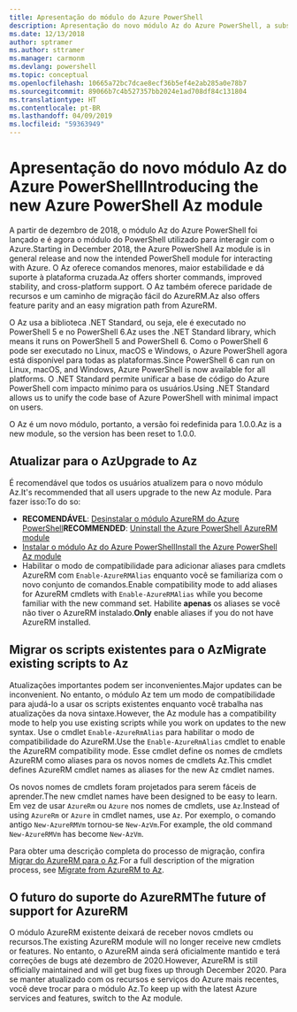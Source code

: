 ```yaml
---
title: Apresentação do módulo do Azure PowerShell
description: Apresentação do novo módulo Az do Azure PowerShell, a substituição pelo módulo AzureRM.
ms.date: 12/13/2018
author: sptramer
ms.author: sttramer
ms.manager: carmonm
ms.devlang: powershell
ms.topic: conceptual
ms.openlocfilehash: 10665a72bc7dcae8ecf36b5ef4e2ab285a0e78b7
ms.sourcegitcommit: 89066b7c4b527357bb2024e1ad708df84c131804
ms.translationtype: HT
ms.contentlocale: pt-BR
ms.lasthandoff: 04/09/2019
ms.locfileid: "59363949"
---
```

# <a name="introducing-the-new-azure-powershell-az-module"></a><span data-ttu-id="e3d0d-103">Apresentação do novo módulo Az do Azure PowerShell</span><span class="sxs-lookup"><span data-stu-id="e3d0d-103">Introducing the new Azure PowerShell Az module</span></span>

<span data-ttu-id="e3d0d-104">A partir de dezembro de 2018, o módulo Az do Azure PowerShell foi lançado e é agora o módulo do PowerShell utilizado para interagir com o Azure.</span><span class="sxs-lookup"><span data-stu-id="e3d0d-104">Starting in December 2018, the Azure PowerShell Az module is in general release and now the intended PowerShell module for interacting with Azure.</span></span> <span data-ttu-id="e3d0d-105">O Az oferece comandos menores, maior estabilidade e dá suporte à plataforma cruzada.</span><span class="sxs-lookup"><span data-stu-id="e3d0d-105">Az offers shorter commands, improved stability, and cross-platform support.</span></span> <span data-ttu-id="e3d0d-106">O Az também oferece paridade de recursos e um caminho de migração fácil do AzureRM.</span><span class="sxs-lookup"><span data-stu-id="e3d0d-106">Az also offers feature parity and an easy migration path from AzureRM.</span></span>

<span data-ttu-id="e3d0d-107">O Az usa a biblioteca .NET Standard, ou seja, ele é executado no PowerShell 5 e no PowerShell 6.</span><span class="sxs-lookup"><span data-stu-id="e3d0d-107">Az uses the .NET Standard library, which means it runs on PowerShell 5 and PowerShell 6.</span></span>
<span data-ttu-id="e3d0d-108">Como o PowerShell 6 pode ser executado no Linux, macOS e Windows, o Azure PowerShell agora está disponível para todas as plataformas.</span><span class="sxs-lookup"><span data-stu-id="e3d0d-108">Since PowerShell 6 can run on Linux, macOS, and Windows, Azure PowerShell is now available for all platforms.</span></span>
<span data-ttu-id="e3d0d-109">O .NET Standard permite unificar a base de código do Azure PowerShell com impacto mínimo para os usuários.</span><span class="sxs-lookup"><span data-stu-id="e3d0d-109">Using .NET Standard allows us to unify the code base of Azure PowerShell with minimal impact on users.</span></span>

<span data-ttu-id="e3d0d-110">O Az é um novo módulo, portanto, a versão foi redefinida para 1.0.0.</span><span class="sxs-lookup"><span data-stu-id="e3d0d-110">Az is a new module, so the version has been reset to 1.0.0.</span></span>

## <a name="upgrade-to-az"></a><span data-ttu-id="e3d0d-111">Atualizar para o Az</span><span class="sxs-lookup"><span data-stu-id="e3d0d-111">Upgrade to Az</span></span>

<span data-ttu-id="e3d0d-112">É recomendável que todos os usuários atualizem para o novo módulo Az.</span><span class="sxs-lookup"><span data-stu-id="e3d0d-112">It's recommended that all users upgrade to the new Az module.</span></span> <span data-ttu-id="e3d0d-113">Para fazer isso:</span><span class="sxs-lookup"><span data-stu-id="e3d0d-113">To do so:</span></span>

* <span data-ttu-id="e3d0d-114">__RECOMENDÁVEL__: [Desinstalar o módulo AzureRM do Azure PowerShell](/powershell/azure/uninstall-az-ps#uninstall-the-azurerm-module)</span><span class="sxs-lookup"><span data-stu-id="e3d0d-114">__RECOMMENDED__: [Uninstall the Azure PowerShell AzureRM module](/powershell/azure/uninstall-az-ps#uninstall-the-azurerm-module)</span></span>
* [<span data-ttu-id="e3d0d-115">Instalar o módulo Az do Azure PowerShell</span><span class="sxs-lookup"><span data-stu-id="e3d0d-115">Install the Azure PowerShell Az module</span></span>](/powershell/azure/install-az-ps)
* <span data-ttu-id="e3d0d-116">Habilitar o modo de compatibilidade para adicionar aliases para cmdlets AzureRM com `Enable-AzureRMAlias` enquanto você se familiariza com o novo conjunto de comandos.</span><span class="sxs-lookup"><span data-stu-id="e3d0d-116">Enable compatibility mode to add aliases for AzureRM cmdlets with `Enable-AzureRMAlias` while you become familiar with the new command set.</span></span> <span data-ttu-id="e3d0d-117">Habilite __apenas__ os aliases se você não tiver o AzureRM instalado.</span><span class="sxs-lookup"><span data-stu-id="e3d0d-117">__Only__ enable aliases if you do not have AzureRM installed.</span></span>

## <a name="migrate-existing-scripts-to-az"></a><span data-ttu-id="e3d0d-118">Migrar os scripts existentes para o Az</span><span class="sxs-lookup"><span data-stu-id="e3d0d-118">Migrate existing scripts to Az</span></span>

<span data-ttu-id="e3d0d-119">Atualizações importantes podem ser inconvenientes.</span><span class="sxs-lookup"><span data-stu-id="e3d0d-119">Major updates can be inconvenient.</span></span> <span data-ttu-id="e3d0d-120">No entanto, o módulo Az tem um modo de compatibilidade para ajudá-lo a usar os scripts existentes enquanto você trabalha nas atualizações da nova sintaxe.</span><span class="sxs-lookup"><span data-stu-id="e3d0d-120">However, the Az module has a compatibility mode to help you use existing scripts while you work on updates to the new syntax.</span></span> <span data-ttu-id="e3d0d-121">Use o cmdlet `Enable-AzureRmAlias` para habilitar o modo de compatibilidade do AzureRM.</span><span class="sxs-lookup"><span data-stu-id="e3d0d-121">Use the `Enable-AzureRmAlias` cmdlet to enable the AzureRM compatibility mode.</span></span> <span data-ttu-id="e3d0d-122">Esse cmdlet define os nomes de cmdlets AzureRM como aliases para os novos nomes de cmdlets Az.</span><span class="sxs-lookup"><span data-stu-id="e3d0d-122">This cmdlet defines AzureRM cmdlet names as aliases for the new Az cmdlet names.</span></span>

<span data-ttu-id="e3d0d-123">Os novos nomes de cmdlets foram projetados para serem fáceis de aprender.</span><span class="sxs-lookup"><span data-stu-id="e3d0d-123">The new cmdlet names have been designed to be easy to learn.</span></span> <span data-ttu-id="e3d0d-124">Em vez de usar `AzureRm` ou `Azure` nos nomes de cmdlets, use `Az`.</span><span class="sxs-lookup"><span data-stu-id="e3d0d-124">Instead of using `AzureRm` or `Azure` in cmdlet names, use `Az`.</span></span> <span data-ttu-id="e3d0d-125">Por exemplo, o comando antigo `New-AzureRMVm` tornou-se `New-AzVm`.</span><span class="sxs-lookup"><span data-stu-id="e3d0d-125">For example, the old command `New-AzureRMVm` has become `New-AzVm`.</span></span>

<span data-ttu-id="e3d0d-126">Para obter uma descrição completa do processo de migração, confira [Migrar do AzureRM para o Az](migrate-from-azurerm-to-az.md).</span><span class="sxs-lookup"><span data-stu-id="e3d0d-126">For a full description of the migration process, see [Migrate from AzureRM to Az](migrate-from-azurerm-to-az.md).</span></span>

## <a name="the-future-of-support-for-azurerm"></a><span data-ttu-id="e3d0d-127">O futuro do suporte do AzureRM</span><span class="sxs-lookup"><span data-stu-id="e3d0d-127">The future of support for AzureRM</span></span>

<span data-ttu-id="e3d0d-128">O módulo AzureRM existente deixará de receber novos cmdlets ou recursos.</span><span class="sxs-lookup"><span data-stu-id="e3d0d-128">The existing AzureRM module will no longer receive new cmdlets or features.</span></span> <span data-ttu-id="e3d0d-129">No entanto, o AzureRM ainda será oficialmente mantido e terá correções de bugs até dezembro de 2020.</span><span class="sxs-lookup"><span data-stu-id="e3d0d-129">However, AzureRM is still officially maintained and will get bug fixes up through December 2020.</span></span> <span data-ttu-id="e3d0d-130">Para se manter atualizado com os recursos e serviços do Azure mais recentes, você deve trocar para o módulo Az.</span><span class="sxs-lookup"><span data-stu-id="e3d0d-130">To keep up with the latest Azure services and features, switch to the Az module.</span></span>
